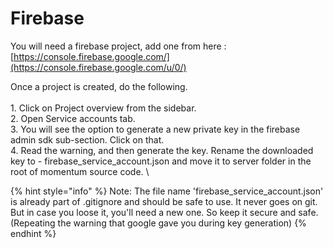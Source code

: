 # Firebase

You will need a firebase project, add one from here : [https://console.firebase.google.com/](https://console.firebase.google.com/u/0/)

Once a project is created, do the following.\
\
1\.  Click on Project overview from the sidebar.\
2\. Open Service accounts tab. \
3\. You will see the option to generate a new private key in the firebase admin sdk sub-section. Click on that.\
4\. Read the warning, and then generate the key. Rename the downloaded key to - firebase\_service\_account.json and move it to server folder in the root of momentum source code. \


{% hint style="info" %}
Note: The file name 'firebase\_service\_account.json' is already part of .gitignore and should be safe to use. It never goes on git. But in case you loose it, you'll need a new one. So keep it secure and safe. (Repeating the warning that google gave you during key generation)&#x20;
{% endhint %}
